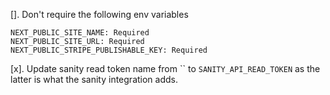 []. Don't require the following env variables
```
NEXT_PUBLIC_SITE_NAME: Required
NEXT_PUBLIC_SITE_URL: Required
NEXT_PUBLIC_STRIPE_PUBLISHABLE_KEY: Required
```
[x]. Update sanity read token name from `` to `SANITY_API_READ_TOKEN` as the latter is what the sanity integration adds.
